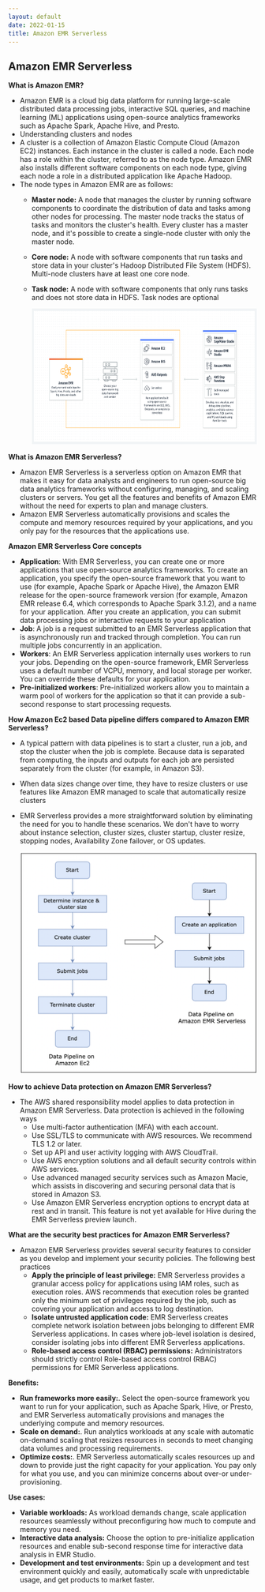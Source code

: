 ```yaml
---
layout: default
date: 2022-01-15
title: Amazon EMR Serverless
---
```


## Amazon EMR Serverless

**What is Amazon EMR?**
 - Amazon EMR is a cloud big data platform for running large-scale distributed data processing jobs, interactive SQL queries, and machine learning (ML) applications using open-source analytics frameworks such as Apache Spark, Apache Hive, and Presto.
 - Understanding clusters and nodes
  - A cluster is a collection of Amazon Elastic Compute Cloud (Amazon EC2) instances. Each instance in the cluster is called a node. Each node has a role within the cluster, referred to as the node type. Amazon EMR also installs different software components on each node type, giving each node a role in a distributed application like Apache Hadoop.
  - The node types in Amazon EMR are as follows:
    - **Master node:** A node that manages the cluster by running software components to coordinate the distribution of data and tasks among other nodes for processing. The master node tracks the status of tasks and monitors the cluster's health. Every cluster has a master node, and it's possible to create a single-node cluster with only the master node.
    - **Core node:** A node with software components that run tasks and store data in your cluster's Hadoop Distributed File System (HDFS). Multi-node clusters have at least one core node.
    - **Task node:** A node with software components that only runs tasks and does not store data in HDFS. Task nodes are optional

         <img src="images/emr-serverless/image1.png" class="inline" width="700" height="275"/>

**What is Amazon EMR Serverless?**
 - Amazon EMR Serverless is a serverless option on Amazon EMR that makes it easy for data analysts and engineers to run open-source big data analytics frameworks without configuring, managing, and scaling clusters or servers. You get all the features and benefits of Amazon EMR without the need for experts to plan and manage clusters.
 - Amazon EMR Serverless automatically provisions and scales the compute and memory resources required by your applications, and you only pay for the resources that the applications use.

**Amazon EMR Serverless Core concepts**
 - **Application**: With EMR Serverless, you can create one or more applications that use open-source analytics frameworks. To create an application, you specify the open-source framework that you want to use (for example, Apache Spark or Apache Hive), the Amazon EMR release for the open-source framework version (for example, Amazon EMR release 6.4, which corresponds to Apache Spark 3.1.2), and a name for your application. After you create an application, you can submit data processing jobs or interactive requests to your application
 - **Job**: A job is a request submitted to an EMR Serverless application that is asynchronously run and tracked through completion. You can run multiple jobs concurrently in an application.
 - **Workers**: An EMR Serverless application internally uses workers to run your jobs. Depending on the open-source framework, EMR Serverless uses a default number of VCPU, memory, and local storage per worker. You can override these defaults for your application.
 - **Pre-initialized workers**: Pre-initialized workers allow you to maintain a warm pool of workers for the application so that it can provide a sub-second response to start processing requests.

**How Amazon Ec2 based Data pipeline differs compared to Amazon EMR Serverless?**
 - A typical pattern with data pipelines is to start a cluster, run a job, and stop the cluster when the job is complete. Because data is separated from computing, the inputs and outputs for each job are persisted separately from the cluster (for example, in Amazon S3).
 - When data sizes change over time, they have to resize clusters or use features like Amazon EMR managed to scale that automatically resize clusters
 - EMR Serverless provides a more straightforward solution by eliminating the need for you to handle these scenarios. We don't have to worry about instance selection, cluster sizes, cluster startup, cluster resize, stopping nodes, Availability Zone failover, or OS updates.
  
      <img src="images/emr-serverless/image2.png" class="inline" width="600" height="450"/>

**How to achieve Data protection on Amazon EMR Serverless?**
 - The AWS shared responsibility model applies to data protection in Amazon EMR Serverless. Data protection is achieved in the following ways
   - Use multi-factor authentication (MFA) with each account.
   - Use SSL/TLS to communicate with AWS resources. We recommend TLS 1.2 or later.
   - Set up API and user activity logging with AWS CloudTrail.
   - Use AWS encryption solutions and all default security controls within AWS services.
   - Use advanced managed security services such as Amazon Macie, which assists in discovering and securing personal data that is stored in Amazon S3.
   - Use Amazon EMR Serverless encryption options to encrypt data at rest and in transit. This feature is not yet available for Hive during the EMR Serverless preview launch.

**What are the security best practices for Amazon EMR Serverless?**
 - Amazon EMR Serverless provides several security features to consider as you develop and implement your security policies. The following best practices
    - **Apply the principle of least privilege:** EMR Serverless provides a granular access policy for applications using IAM roles, such as execution roles. AWS recommends that execution roles be granted only the minimum set of privileges required by the job, such as covering your application and access to log destination. 
    - **Isolate untrusted application code:** EMR Serverless creates complete network isolation between jobs belonging to different EMR Serverless applications. In cases where job-level isolation is desired, consider isolating jobs into different EMR Serverless applications.
    - **Role-based access control (RBAC) permissions:** Administrators should strictly control Role-based access control (RBAC) permissions for EMR Serverless applications.

**Benefits:**
 - **Run frameworks more easily:**. Select the open-source framework you want to run for your application, such as Apache Spark, Hive, or Presto, and
 EMR Serverless automatically provisions and manages the underlying compute and memory resources.
 - **Scale on demand:**. Run analytics workloads at any scale with automatic on-demand scaling that resizes resources in seconds to meet changing data
 volumes and processing requirements.
 - **Optimize costs:**. EMR Serverless automatically scales resources up and down to provide just the right capacity for your application. You pay only
 for what you use, and you can minimize concerns about over-or under-provisioning.

**Use cases:**
 - **Variable workloads:** As workload demands change, scale application resources seamlessly without preconfiguring how much to compute and
 memory you need.
 - **Interactive data analysis:** Choose the option to pre-initialize application resources and enable sub-second response time for interactive data analysis in
 EMR Studio.
 - **Development and test environments:** Spin up a development and test environment quickly and easily, automatically scale with unpredictable usage, and
 get products to market faster.
